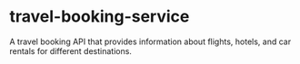 # travel-booking-service
A travel booking API that provides information about flights, hotels, and car rentals for different destinations.
